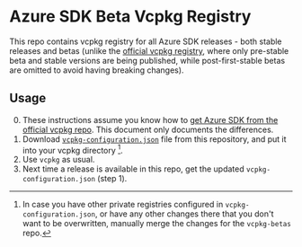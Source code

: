 # Azure SDK Beta Vcpkg Registry
This repo contains vcpkg registry for all Azure SDK releases - both stable releases and betas (unlike the [official vcpkg registry](https://github.com/microsoft/vcpkg), where only pre-stable beta and stable versions are being published, while post-first-stable betas are omitted to avoid having breaking changes).

## Usage
0. These instructions assume you know how to [get Azure SDK from the official vcpkg repo](https://github.com/Azure/azure-sdk-for-cpp#download--install-the-sdk). This document only documents the differences.
1. Download [`vcpkg-configuration.json`](https://github.com/azure/azure-sdk-vcpkg-betas/blob/main/vcpkg-configuration.json) file from this repository, and put it into your vcpkg directory [^1].
2. Use `vcpkg` as usual.
3. Next time a release is available in this repo, get the updated `vcpkg-configuration.json` (step 1).

[^1]: In case you have other private registries configured in `vcpkg-configuration.json`, or have any other changes there that you don't want to be overwritten, manually merge the changes for the `vcpkg-betas` repo.
